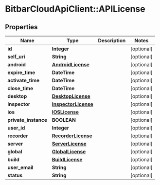 # BitbarCloudApiClient::APILicense

## Properties
Name | Type | Description | Notes
------------ | ------------- | ------------- | -------------
**id** | **Integer** |  | [optional] 
**self_uri** | **String** |  | [optional] 
**android** | [**AndroidLicense**](AndroidLicense.md) |  | [optional] 
**expire_time** | **DateTime** |  | [optional] 
**activate_time** | **DateTime** |  | [optional] 
**close_time** | **DateTime** |  | [optional] 
**desktop** | [**DesktopLicense**](DesktopLicense.md) |  | [optional] 
**inspector** | [**InspectorLicense**](InspectorLicense.md) |  | [optional] 
**ios** | [**IOSLicense**](IOSLicense.md) |  | [optional] 
**private_instance** | **BOOLEAN** |  | [optional] 
**user_id** | **Integer** |  | [optional] 
**recorder** | [**RecorderLicense**](RecorderLicense.md) |  | [optional] 
**server** | [**ServerLicense**](ServerLicense.md) |  | [optional] 
**global** | [**GlobalLicense**](GlobalLicense.md) |  | [optional] 
**build** | [**BuildLicense**](BuildLicense.md) |  | [optional] 
**user_email** | **String** |  | [optional] 
**status** | **String** |  | [optional] 


